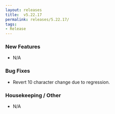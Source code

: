 ```yaml
---
layout: releases
title:  v5.22.17
permalink: releases/5.22.17/
tags:
- Release
---
```


### New Features

- N/A

### Bug Fixes

- Revert 10 character change due to regression.

### Housekeeping / Other

- N/A
